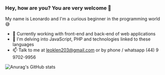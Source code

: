 ### Hey, how are you? You are very welcome 👋

<!--
**leonardoklen/leonardoklen** is a ✨ _special_ ✨ repository because its `README.md` (this file) appears on your GitHub profile.
-->

My name is Leonardo and I'm a curious beginner in the programming world 😅

- 🔭 Currently working with front-end and back-end of web applications
- 🌱 I'm delving into JavaScript, PHP and technologies linked to these languages
- 📫 Talk to me at leoklen203@gmail.com or by phone / whatsapp (44) 9 9702-9956

![Anurag's GitHub stats](https://github-readme-stats.vercel.app/api?username=leonardoklen&show_icons=true&count_private=true)
